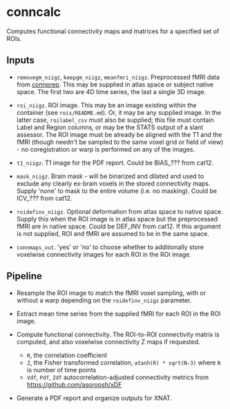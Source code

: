 # conncalc

Computes functional connectivity maps and matrices for a specified set of ROIs.

## Inputs

- `removegm_niigz`, `keepgm_niigz`, `meanfmri_niigz`. Preprocessed fMRI data from 
  [connprep](https://github.com/baxpr/connprep). This may be supplied in atlas space or 
  subject native space. The first two are 4D time series, the last a single 3D image.

- `roi_niigz`.  ROI image. This may be an image existing within the container (see 
  `rois/README.md`). Or, it may be any supplied 
  image. In the latter case, `roilabel_csv` must also be supplied; this file must contain 
  Label and Region columns, or may be the STATS output of a slant assessor. The ROI
  image must be already be aligned with the T1 and the fMRI (though needn't be sampled to
  the same voxel grid or field of view) - no coregistration or warp is performed on any 
  of the images.

- `t1_niigz`. T1 image for the PDF report. Could be BIAS_??? from cat12.

- `mask_niigz`. Brain mask - will be binarized and dilated and used to exclude any clearly 
  ex-brain voxels in the stored connectivity maps. Supply 'none' to mask to the entire
  volume (i.e. no masking). Could be ICV_??? from cat12.
  
- `roidefinv_niigz`. Optional deformation from atlas space to native space. Supply this
  when the ROI image is in atlas space but the preprocessed fMRI are in native space.
  Could be DEF_INV from cat12. If this argument is not supplied, ROI and fMRI are assumed
  to be in the same space.
  
- `connmaps_out`. 'yes' or 'no' to choose whether to additionally store voxelwise 
  connectivity images for each ROI in the ROI image.

## Pipeline

- Resample the ROI image to match the fMRI voxel sampling, with or without a warp depending
  on the `roidefinv_niigz` parameter.
  
- Extract mean time series from the supplied fMRI for each ROI in the ROI image.

- Compute functional connectivity. The ROI-to-ROI connectivity matrix is computed, and also 
  voxelwise connectivity Z maps if requested.

  - `R`, the correlation coefficient
  - `Z`, the Fisher transformed correlation, `atanh(R) * sqrt(N-3)` where `N` is number of time points
  - `Vdf`, `Pdf`, `Zdf` autocorrelation-adjusted connectivity metrics from https://github.com/asoroosh/xDF
  
- Generate a PDF report and organize outputs for XNAT.

